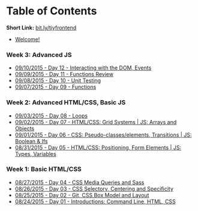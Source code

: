 # Table of Contents

**Short Link:** [bit.ly/tiyfrontend](http://bit.ly/tiyfrontend)

* [Welcome!](/intro/README.md)

<!--
### Weeks 10-12: Final Project

### Week 9: Crash Courses

### Week 8: Client Project

### Week 7: Parse / Firebase

### Week 6: React
* [10/01/2015 - Day 28 - ](/notes/day-28/README.md)
* [09/30/2015 - Day 27 - ](/notes/day-27/README.md)
* [09/29/2015 - Day 26 - ](/notes/day-26/README.md)
* [09/28/2015 - Day 25 - ](/notes/day-25/README.md)

### Week 5: Backbone
* [09/24/2015 - Day 24 - Views](/notes/day-24/README.md)
* [09/23/2015 - Day 23 - Router](/notes/day-23/README.md)
* [09/22/2015 - Day 22 - Collections](/notes/day-22/README.md)
* [09/21/2015 - Day 21 - Classes, Models](/notes/day-21/README.md)

### Week 4: jQuery
* [09/17/2015 - Day 16 - Events](/notes/day-16/README.md)
* [09/16/2015 - Day 15 - AJAX](/notes/day-15/README.md)
* [09/15/2015 - Day 14 - jQuery Forms, `this`](/notes/day-14/README.md)
* [09/14/2015 - Day 13 - Intro jQuery](/notes/day-13/README.md)
-->

### Week 3: Advanced JS
* [09/10/2015 - Day 12 - Interacting with the DOM, Events](/notes/day-12/README.md)
* [09/09/2015 - Day 11 - Functions Review](/notes/day-11/README.md)
* [09/08/2015 - Day 10 - Unit Testing](/notes/day-10/README.md)
* [09/07/2015 - Day 09 - Functions](/notes/day-09/README.md)

### Week 2: Advanced HTML/CSS, Basic JS
* [09/03/2015 - Day 08 - Loops](/notes/day-08/README.md)
* [09/02/2015 - Day 07 - HTML/CSS: Grid Systems | JS: Arrays and Objects](/notes/day-07/README.md)
* [09/01/2015 - Day 06 - CSS: Pseudo-classes/elements, Transitions | JS: Boolean & Ifs](/notes/day-06/README.md)
* [08/31/2015 - Day 05 - HTML/CSS: Positioning, Form Elements | JS: Types, Variables](/notes/day-05/README.md)

### Week 1: Basic HTML/CSS
* [08/27/2015 - Day 04 - CSS Media Queries and Sass](/notes/day-04/README.md)
* [08/26/2015 - Day 03 - CSS Selectory, Centering and Specificity](/notes/day-03/README.md)
* [08/25/2015 - Day 02 - Git, CSS Box Model and Layout](/notes/day-02/README.md)
* [08/24/2015 - Day 01 - Introductions: Command Line, HTML, CSS](/notes/day-01/README.md)